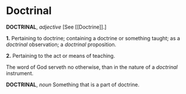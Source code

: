 # Doctrinal

**DOCTRINAL**, _adjective_ \[See [[Doctrine]].\]

**1.** Pertaining to doctrine; containing a doctrine or something taught; as a _doctrinal_ observation; a _doctrinal_ proposition.

**2.** Pertaining to the act or means of teaching.

The word of God serveth no otherwise, than in the nature of a _doctrinal_ instrument.

**DOCTRINAL**, _noun_ Something that is a part of doctrine.